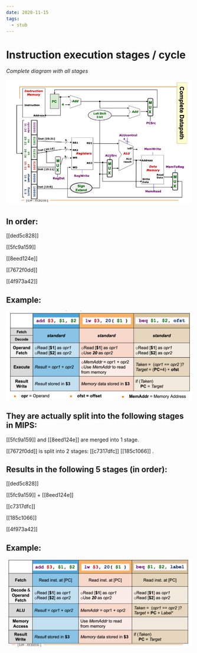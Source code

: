 ```yaml
---
date: 2020-11-15
tags: 
  - stub
---
```


# Instruction execution stages / cycle

*Complete diagram with all stages*

![](./static/mips-complete-datapath-w-stages.png)

## In order:

[[ded5c828]]

[[5fc9a159]]

[[8eed124e]]

[[7672f0dd]]

[[4f973a42]]

## Example:

![](./static/mips-5-stage-example.png)

## They are actually split into the following stages in MIPS:

[[5fc9a159]] and [[8eed124e]] are merged into 1 stage.

[[7672f0dd]] is split into 2 stages: [[c7317dfc]]  [[185c1066]] .

## Results in the following 5 stages (in order):

[[ded5c828]]

[[5fc9a159]] + [[8eed124e]] 

[[c7317dfc]]

[[185c1066]]

[[4f973a42]]

## Example:

![](./static/mips-5-stage-aug-example.png)
